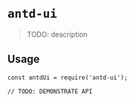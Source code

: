 # `antd-ui`

> TODO: description

## Usage

```
const antdUi = require('antd-ui');

// TODO: DEMONSTRATE API
```
